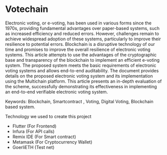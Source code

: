 # Votechain
Electronic voting, or e-voting, has been used in various forms since the 1970s, providing fundamental advantages over paper-based systems, such as increased efficiency and reduced errors. However, challenges remain to achieve widespread adoption of these systems, particularly to improve their resilience to potential errors. Blockchain is a disruptive technology of our time and promises to improve the overall resilience of electronic voting systems. This article attempts to use the advantages of the cryptographic base and transparency of the blockchain to implement an efficient e-voting system. The proposed system meets the basic 
requirements of electronic voting systems and allows end-to-end auditability. The document provides details on the proposed electronic voting system and its implementation using the Multichain platform. This article presents an in-depth evaluation of the scheme, successfully demonstrating its effectiveness in implementing an end-to-end verifiable electronic voting system. 

Keywords: Blockchain, Smartcontract , Voting, Digital Voting, Blockchain based 
system.

Technology we used to create this project
- Flutter (For Frontend)
- Infura (For API calls)
- Remix IDE (For Smart contract)
- Metamask (For Cryptocurrency Wallet)
- GoerliETH (Test net)
